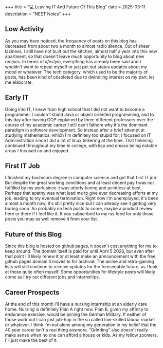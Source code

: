 +++
title = "💻 Leaving IT And Future Of This Blog"
date = 2025-03-11
description = "NEET Notes"
+++

## Low Activity

As you may have noticed, the frequency of posts on this blog has decreased from about two a month to almost radio silence.
Out of sheer laziness, I still have not built out the kitchen, almost half a year into this new apartment, so that doesn't leave much opportunity to blog about new *recipes*.
In terms of *lifestyle*, everything has already been said and I wouldn't want to repeat myself or just put out status updates about my mood or whatever.
The *tech* category, which used to be the majority of posts, has been kind of obsoleted due to dwindling interest on my part, let me elaborate.

## Early IT

Going into IT, I knew from high school that I did not want to become a programmer.
I couldn't stand Java or object oriented programming, and to this day after having OOP explained by three different professors over the course of my academic career I still can't fathom why it's the dominant paradigm in software development.
So instead after a brief attempt at studying mathematics, which I'm definitely too stupid for, I focused on IT Administration since I did a lot of linux tinkering at the time.
That tinkering continued throughout my time in college, with lisp and emacs being notable areas I focused on and enjoyed.

## First IT Job

I finished my bachelors degree in computer science and got that first IT job.
But despite the great working conditions and at least decent pay I was not fulfilled by my work since it was utterly boring and pointless at best.
Perhaps that apathy was what lead me to give ever decreasing efforts at my job, leading to my eventual termination.
Right now I'm unemployed, it's been almost a month now, it's still pretty nice but I can already see it getting very boring soon.
So probably no tech posts to come, maybe a product review here or there if I feel like it.
If you subscribed to my rss feed for only those posts you may as well remove it from your list.

## Future of this Blog

Since this blog is hosted on github pages, it doesn't cost anything for me to keep around.
The domain itself is paid for until April 5 2026, but even after that point I'll likely renew it or at least make an announcement with the free github pages domain it moves to for archival.
The anime and retro-gaming lists will still continue to receive updates for the foreseeable future, as I look at those quite often myself.
Some opportunities for lifestyle posts will likely come as I try out different jobs and internships.

## Career Prospects

At the end of this month I'll have a nursing internship at an elderly care home.
Nursing is definitely Plan A right now.
Plan B, given my affinity to endurance exercise, would be joining the German Military.
If neither of those work out I can just job-hop in the so called low-skilled labour market or whatever.
I think I'm not alone among my generation in my belief that the 40 year career isn't a real thing anymore.
"Grinding" also doesn't really make sense when no one can afford a house or kids.
As my fellow zoomers, I'll just make the best of it.
